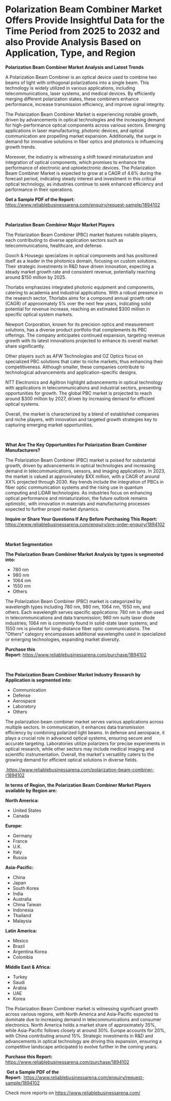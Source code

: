 <p><h1>Polarization Beam Combiner Market Offers Provide Insightful Data for the Time Period from 2025 to 2032 and also Provide Analysis Based on Application, Type, and Region</h1></p><p><strong>Polarization Beam Combiner Market Analysis and Latest Trends</strong></p>
<p><p>A Polarization Beam Combiner is an optical device used to combine two beams of light with orthogonal polarizations into a single beam. This technology is widely utilized in various applications, including telecommunications, laser systems, and medical devices. By efficiently merging different polarization states, these combiners enhance performance, increase transmission efficiency, and improve signal integrity. </p><p>The Polarization Beam Combiner Market is experiencing notable growth, driven by advancements in optical technologies and the increasing demand for high-performance optical components across various sectors. Emerging applications in laser manufacturing, photonic devices, and optical communication are propelling market expansion. Additionally, the surge in demand for innovative solutions in fiber optics and photonics is influencing growth trends.</p><p>Moreover, the industry is witnessing a shift toward miniaturization and integration of optical components, which promises to enhance the performance of electronic and optoelectronic devices. The Polarization Beam Combiner Market is expected to grow at a CAGR of 4.6% during the forecast period, indicating steady interest and investment in this critical optical technology, as industries continue to seek enhanced efficiency and performance in their operations.</p></p>
<p><strong>Get a Sample PDF of the Report:&nbsp;</strong> <a href="https://www.reliablebusinessarena.com/enquiry/request-sample/1894102?utm_campaign=3526&utm_medium=2&utm_source=Github&utm_content=ia&utm_term=06042025&utm_id=polarization-beam-combiner">https://www.reliablebusinessarena.com/enquiry/request-sample/1894102</a></p>
<p>&nbsp;</p>
<p><strong>Polarization Beam Combiner Major Market Players</strong></p>
<p><p>The Polarization Beam Combiner (PBC) market features notable players, each contributing to diverse application sectors such as telecommunications, healthcare, and defense. </p><p>Gooch & Housego specializes in optical components and has positioned itself as a leader in the photonics domain, focusing on custom solutions. Their strategic investments in R&D have driven innovation, expecting a steady market growth rate and consistent revenue, potentially reaching around $150 million by 2025.</p><p>Thorlabs emphasizes integrated photonic equipment and components, catering to academia and industrial applications. With a robust presence in the research sector, Thorlabs aims for a compound annual growth rate (CAGR) of approximately 5% over the next few years, indicating solid potential for revenue increase, reaching an estimated $300 million in specific optical system markets.</p><p>Newport Corporation, known for its precision optics and measurement solutions, has a diverse product portfolio that complements its PBC offerings. The company anticipates continued expansion, targeting revenue growth with its latest innovations projected to enhance its overall market share significantly.</p><p>Other players such as AFW Technologies and OZ Optics focus on specialized PBC solutions that cater to niche markets, thus enhancing their competitiveness. Although smaller, these companies contribute to technological advancements and application-specific designs.</p><p>NTT Electronics and Agiltron highlight advancements in optical technology with applications in telecommunications and industrial sectors, presenting opportunities for growth. The global PBC market is projected to reach around $300 million by 2027, driven by increasing demand for efficient optical systems.</p><p>Overall, the market is characterized by a blend of established companies and niche players, with innovation and targeted growth strategies key to capturing emerging market opportunities.</p></p>
<p>&nbsp;</p>
<p><strong>What Are The Key Opportunities For Polarization Beam Combiner Manufacturers?</strong></p>
<p><p>The Polarization Beam Combiner (PBC) market is poised for substantial growth, driven by advancements in optical technologies and increasing demand in telecommunications, sensors, and imaging applications. In 2023, the market is valued at approximately $XX million, with a CAGR of around XX% projected through 2030. Key trends include the integration of PBCs in fiber optic communication systems and the rising use in quantum computing and LiDAR technologies. As industries focus on enhancing optical performance and miniaturization, the future outlook remains optimistic, with innovation in materials and manufacturing processes expected to further propel market dynamics.</p></p>
<p><strong>Inquire or Share Your Questions If Any Before Purchasing This Report:</strong> <a href="https://www.reliablebusinessarena.com/enquiry/pre-order-enquiry/1894102?utm_campaign=3526&utm_medium=2&utm_source=Github&utm_content=ia&utm_term=06042025&utm_id=polarization-beam-combiner">https://www.reliablebusinessarena.com/enquiry/pre-order-enquiry/1894102</a></p>
<p>&nbsp;</p>
<p><strong>Market Segmentation</strong></p>
<p><strong>The Polarization Beam Combiner Market Analysis by types is segmented into:</strong></p>
<p><ul><li>780 nm</li><li>980 nm</li><li>1064 nm</li><li>1550 nm</li><li>Others</li></ul></p>
<p><p>The Polarization Beam Combiner (PBC) market is categorized by wavelength types including 780 nm, 980 nm, 1064 nm, 1550 nm, and others. Each wavelength serves specific applications: 780 nm is often used in telecommunications and data transmission; 980 nm suits laser diode industries; 1064 nm is commonly found in solid-state laser systems; and 1550 nm is pivotal for long-distance fiber optic communications. The "Others" category encompasses additional wavelengths used in specialized or emerging technologies, expanding market diversity.</p></p>
<p><strong>Purchase this Report:&nbsp;</strong><a href="https://www.reliablebusinessarena.com/purchase/1894102?utm_campaign=3526&utm_medium=2&utm_source=Github&utm_content=ia&utm_term=06042025&utm_id=polarization-beam-combiner">https://www.reliablebusinessarena.com/purchase/1894102</a></p>
<p>&nbsp;</p>
<p><strong>The Polarization Beam Combiner Market Industry Research by Application is segmented into:</strong></p>
<p><ul><li>Communication</li><li>Defense</li><li>Aerospace</li><li>Laboratory</li><li>Others</li></ul></p>
<p><p>The polarization beam combiner market serves various applications across multiple sectors. In communication, it enhances data transmission efficiency by combining polarized light beams. In defense and aerospace, it plays a crucial role in advanced optical systems, ensuring secure and accurate targeting. Laboratories utilize polarizers for precise experiments in optical research, while other sectors may include medical imaging and scientific instrumentation. Overall, the market's versatility caters to the growing demand for efficient optical solutions in diverse fields.</p></p>
<p><a href="https://www.reliablebusinessarena.com/polarization-beam-combiner-r1894102?utm_campaign=3526&utm_medium=2&utm_source=Github&utm_content=ia&utm_term=06042025&utm_id=polarization-beam-combiner">&nbsp;https://www.reliablebusinessarena.com/polarization-beam-combiner-r1894102</a></p>
<p><strong>In terms of Region, the Polarization Beam Combiner Market Players available by Region are:</strong></p>
<p>
    <p> <strong> North America: </strong>
        <ul>
            <li>United States</li>
            <li>Canada</li>
        </ul>
        </p> 
    <p> <strong> Europe: </strong>
        <ul>
            <li>Germany</li>
            <li>France</li>
            <li>U.K.</li>
            <li>Italy</li>
            <li>Russia</li>
        </ul>
        </p> 
    <p> <strong> Asia-Pacific: </strong>
        <ul>
            <li>China</li>
            <li>Japan</li>
            <li>South Korea</li>
            <li>India</li>
            <li>Australia</li>
            <li>China Taiwan</li>
            <li>Indonesia</li>
            <li>Thailand</li>
            <li>Malaysia</li>
        </ul>
        </p> 
    <p> <strong> Latin America: </strong>
        <ul>
            <li>Mexico</li>
            <li>Brazil</li>
            <li>Argentina Korea</li>
            <li>Colombia</li>
        </ul>
        </p> 
    <p> <strong> Middle East & Africa: </strong>
        <ul>
            <li>Turkey</li>
            <li>Saudi</li>
            <li>Arabia</li>
            <li>UAE</li>
            <li>Korea</li>
        </ul>
    </p>
    </p>
<p><p>The Polarization Beam Combiner market is witnessing significant growth across various regions, with North America and Asia-Pacific expected to dominate due to increasing demand in telecommunications and consumer electronics. North America holds a market share of approximately 35%, while Asia-Pacific follows closely at around 30%. Europe accounts for 20%, with China contributing around 15%. Strategic investments in R&D and advancements in optical technology are driving this expansion, ensuring a competitive landscape anticipated to evolve further in the coming years.</p></p>
<p><strong>Purchase this Report: </strong><a href="https://www.reliablebusinessarena.com/purchase/1894102?utm_campaign=3526&utm_medium=2&utm_source=Github&utm_content=ia&utm_term=06042025&utm_id=polarization-beam-combiner">https://www.reliablebusinessarena.com/purchase/1894102</a></p>
<p>&nbsp;<strong>Get a Sample PDF of the Report:&nbsp;&nbsp;</strong><a href="https://www.reliablebusinessarena.com/enquiry/request-sample/1894102?utm_campaign=3526&utm_medium=2&utm_source=Github&utm_content=ia&utm_term=06042025&utm_id=polarization-beam-combiner">https://www.reliablebusinessarena.com/enquiry/request-sample/1894102</a></p>
<p><strong></strong></p>
<p>Check more reports on <a href="https://www.reliablebusinessarena.com/?utm_campaign=3526&utm_medium=2&utm_source=Github&utm_content=ia&utm_term=06042025&utm_id=polarization-beam-combiner">https://www.reliablebusinessarena.com/</a></p>